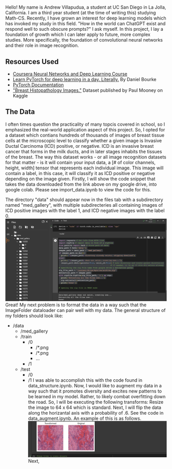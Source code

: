 # 
Hello! My name is Andrew Villapudua, a student at UC San Diego in La Jolla, California. I am a third year student (at the time of writing this) studying Math-CS. Recently, I have grown an interest for deep learning models which has invoked my study in this field. "How in the world can ChatGPT exist and respond well to such obscure prompts?" I ask myself. In this project, I lay a foundation of growth which I can later apply to future, more complex studies. More specifically, the foundation of convolutional neural networks and their role in image recognition. 

## Resources Used
- [Coursera Neural Networks and Deep Learning Course](https://www.coursera.org/learn/neural-networks-deep-learning)
- [Learn PyTorch for deep learning in a day. Literally.](https://www.youtube.com/watch?v=Z_ikDlimN6A&t=67946s&pp=ygUNbGVhcm4gcHl0b3JjaA%3D%3D) By Daniel Bourke
- [PyTorch Documentation](https://pytorch.org/docs/stable/index.html)
- ["Breast Histopathology Images."](https://www.kaggle.com/datasets/paultimothymooney/breast-histopathology-images) Dataset published by Paul Mooney on Kaggle

## The Data
I often times question the practicality of many topcis covered in school, so I emphasized the real-world application aspect of this project. So, I opted for a dataset which contians hundreds of thousands of images of breast tissue cells at the microscopic level to classify whether a given image is Invasive Ductal Carcinoma (ICD) positive, or negative. ICD is an invasive breast cancer that forms in the milk ducts, and in later stages inhabits the tissues of the breast. The way this dataset works - or all image recognition datasets for that matter - is it will contain your input data, a [# of color channels, height, width] tensor that represents each individual image. This image will contain a label, in this case, it will classify it as ICD positive or negative depending on the image given. Firstly, I will show the code snippet that takes the data downloaded from the link above on my google drive, into google colab. Please see import_data.ipynb to view the code for this.

The directory "data" should appear now in the files tab with a subdirectory named "med_gallery", with multiple subdirecteries all containing images of ICD positive images with the label 1, and ICD negative images with the label 0.
![import data](/Images/import_data.png)
Great! My next problem is to format the data in a way such that the ImageFolder dataloader can pair well with my data. The general structure of my folders should look like:
- /data
  - /med_gallery
  - /train
    - /0
      - /*.png
      - /*.png
      - ...
    - /1
  - /test
    - /0
    - /1
I was able to accomplish this with the code found in data_structure.ipynb. Now, I would like to augment my data in a way such that it promotes diversity and excites new patterns to be learned in my model. Rather, to likely combat overfitting down the road. So, I will be executing the following transforms: Resize the image to 64 x 64 which is standard. Next, I will flip the data along the horizantal axis with a probability of .6. See the code in data_augment.ipynb. An example of this is as follows. 
![data augment](/Images/data_augment.png)
Next, 
